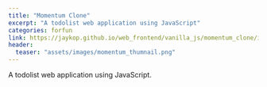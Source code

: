 ```yaml
---
title: "Momentum Clone"
excerpt: "A todolist web application using JavaScript"
categories: forfun
link: https://jaykop.github.io/web_frontend/vanilla_js/momentum_clone/index.html
header:
  teaser: "assets/images/momentum_thumnail.png"
---
```


A todolist web application using JavaScript.